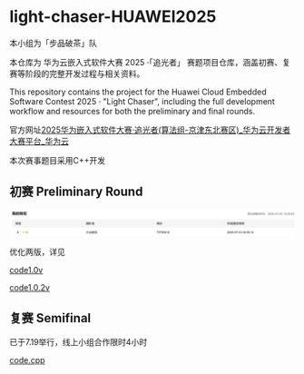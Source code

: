 # light-chaser-HUAWEI2025

本小组为「步品破茶」队

本仓库为 华为云嵌入式软件大赛 2025 ·「追光者」 赛题项目仓库，涵盖初赛、复赛等阶段的完整开发过程与相关资料。

This repository contains the project for the Huawei Cloud Embedded Software Contest 2025 · "Light Chaser", including the full development workflow and resources for both the preliminary and final rounds.

官方网址[2025华为嵌入式软件大赛·追光者(算法组-京津东北赛区)_华为云开发者大赛平台_华为云](https://developer.huaweicloud.com/competition/information/1300000108/)

本次赛事题目采用C++开发

## 初赛 Preliminary Round

![image-20250703110824897](./README.assets/image-20250703110824897.png)


优化两版，详见

[code1.0v](./preliminary/src/1.0/)  

[code1.0.2v](./preliminary/src/1.0.2_highest/)  



## 复赛  Semifinal

已于7.19举行，线上小组合作限时4小时

[code.cpp](./seimifinal/src/2.0/)  